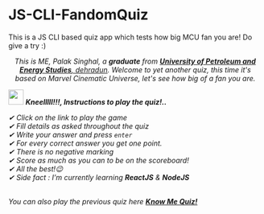 # JS-CLI-FandomQuiz
 This is a JS CLI based quiz app which tests how big MCU fan you are! Do give a try :)

<p align="center">
  <em>
    This is ME, Palak Singhal, a <b>graduate</b> from <a href="https://www.upes.ac.in/"> <b>University of Petroleum and Energy Studies</b>, dehradun</a>. Welcome to yet another quiz, this time it's based on Marvel Cinematic Universe, let's see how big of a fan you are.<br>


<img src="https://media.giphy.com/media/ObNTw8Uzwy6KQ/giphy.gif" width="30px">&nbsp;***Kneelllll!!!, Instructions to play the quiz!..***

✔ Click on the link to play the game<br>
✔ Fill details as asked throughout the quiz<br>
✔ Write your answer and press `enter`<br>
✔ For every correct answer you get one point.<br>
✔ There is no negative marking<br>
✔ Score as much as you can to be on the scoreboard!<br>
✔ All the best!😉<br>
✔ Side fact : *I’m currently learning **ReactJS** & **NodeJS**<br>*

<br>
    You can also play the previous quiz here <a href="https://github.com/palaksinghal5/JS-CLI-KnowMeQuiz"> <b>Know Me Quiz!</b>
    <br>